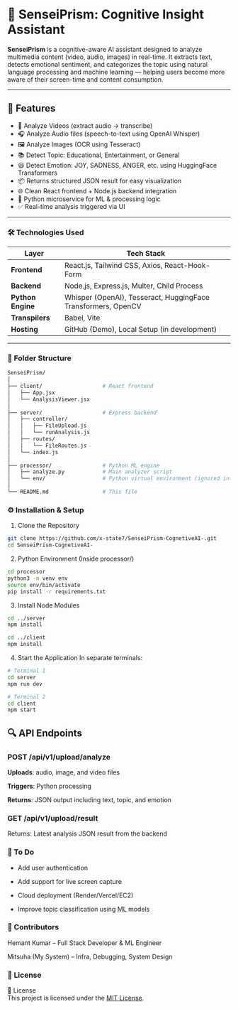 # 🧠 SenseiPrism: Cognitive Insight Assistant

**SenseiPrism** is a cognitive-aware AI assistant designed to analyze multimedia content (video, audio, images) in real-time. It extracts text, detects emotional sentiment, and categorizes the topic using natural language processing and machine learning — helping users become more aware of their screen-time and content consumption.

---

## 🚀 Features

- 🎥 Analyze Videos (extract audio → transcribe)
- 🎧 Analyze Audio files (speech-to-text using OpenAI Whisper)
- 🖼️ Analyze Images (OCR using Tesseract)
- 📚 Detect Topic: Educational, Entertainment, or General
- 😃 Detect Emotion: JOY, SADNESS, ANGER, etc. using HuggingFace Transformers
- 📦 Returns structured JSON result for easy visualization
- 🌐 Clean React frontend + Node.js backend integration
- 🐍 Python microservice for ML & processing logic
- ✅ Real-time analysis triggered via UI

---

### 🛠️ Technologies Used

| Layer            | Tech Stack                                                                |
|------------------|---------------------------------------------------------------------------|
| **Frontend**      | React.js, Tailwind CSS, Axios, React-Hook-Form                            |
| **Backend**       | Node.js, Express.js, Multer, Child Process                                |
| **Python Engine** | Whisper (OpenAI), Tesseract, HuggingFace Transformers, OpenCV             |
| **Transpilers**   | Babel, Vite                                                               |
| **Hosting**       | GitHub (Demo), Local Setup (in development)                               |

---

### 📁 Folder Structure

```bash
SenseiPrism/
│
├── client/                   # React frontend
│   ├── App.jsx
│   └── AnalysisViewer.jsx
│
├── server/                   # Express backend
│   ├── controller/
│   │   ├── FileUpload.js
│   │   └── runAnalysis.js
│   ├── routes/
│   │   └── FileRoutes.js
│   └── index.js
│
├── processor/                # Python ML engine
│   ├── analyze.py            # Main analyzer script
│   └── env/                  # Python virtual environment (ignored in Git)
│
└── README.md                 # This file
```

### ⚙️ Installation & Setup

1. Clone the Repository
```bash 
git clone https://github.com/x-state7/SenseiPrism-CognetiveAI-.git
cd SenseiPrism-CognetiveAI-
```

2. Python Environment (Inside processor/)
```bash
cd processor
python3 -m venv env
source env/bin/activate
pip install -r requirements.txt
```
3. Install Node Modules
``` bash
cd ../server
npm install

cd ../client
npm install
```
4. Start the Application
In separate terminals:
```bash
# Terminal 1
cd server
npm run dev

# Terminal 2
cd client
npm start
```
## 🔍 API Endpoints

### POST /api/v1/upload/analyze
**Uploads**: audio, image, and video files

**Triggers**: Python processing

**Returns**: JSON output including text, topic, and emotion

### GET /api/v1/upload/result
Returns: Latest analysis JSON result from the backend


### 🧼 To Do
 * Add user authentication

 * Add support for live screen capture

 * Cloud deployment (Render/Vercel/EC2)

 * Improve topic classification using ML models

### 🤝 Contributors
Hemant Kumar – Full Stack Developer & ML Engineer

Mitsuha (My System) – Infra, Debugging, System Design

### 📜 License
📜 License  
This project is licensed under the [MIT License](https://opensource.org/licenses/MIT).
